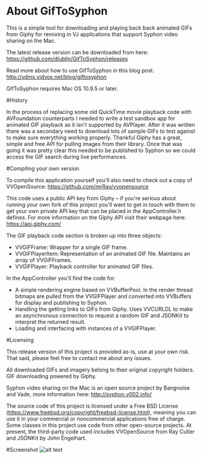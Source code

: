 # About GifToSyphon
This is a simple tool for downloading and playing back back animated GIFs from Giphy for remixing in VJ applications that support Syphon video sharing on the Mac.

The latest release version can be downloaded from here:
https://github.com/dlublin/GifToSyphon/releases

Read more about how to use GifToSyphon in this blog post:
http://vdmx.vidvox.net/blog/giftosyphon

GifToSyphon requires Mac OS 10.9.5 or later.


#History

In the process of replacing some old QuickTime movie playback code with AVFoundation counterparts I needed to write a test sandbox app for animated GIF playback as it isn't supported by AVPlayer. After it was written there was a secondary need to download lots of sample GIFs to test against to make sure everything working properly. Thankful Giphy has a great, simple and free API for pulling images from their library. Once that was going it was pretty clear this needed to be published to Syphon so we could access the GIF search during live performances.


#Compiling your own version

To compile this application yourself you'll also need to check out a copy of VVOpenSource:
https://github.com/mrRay/vvopensource

This code uses a public API key from Giphy – if you're serious about running your own fork of this project you'll want to get in touch with them to get your own private API key that can be placed in the AppController.h defines. For more information on the Giphy API visit their webpage here: https://api.giphy.com/

The GIF playback code section is broken up into three objects:
- VVGIFFrame: Wrapper for a single GIF frame.
- VVGIFPlayerItem: Representation of an animated GIF file. Maintains an array of VVGIFFrames.
- VVGIFPlayer: Playback controller for animated GIF files.

In the AppController you'll find the code for:
- A simple rendering engine based on VVBufferPool. In the render thread bitmaps are pulled from the VVGIFPlayer and converted into VVBuffers for display and publishing to Syphon.
- Handling the getting links to GIFs from Giphy. Uses VVCURLDL to make an asynchronous connection to request a random GIF and JSONKit to interpret the returned result.
- Loading and interfacing with instances of a VVGIFPlayer.


#Licensing

This release version of this project is provided as-is, use at your own risk. That said, please feel free to contact me about any issues.

All downloaded GIFs and imagery belong to their original copyright holders. GIF downloading powered by Giphy.

Syphon video sharing on the Mac is an open source project by Bangnoise and Vade, more information here: http://syphon.v002.info/

The source code of this project is licensed under a Free BSD License (https://www.freebsd.org/copyright/freebsd-license.html), meaning you can use it in your commercial or noncommercial applications free of charge. Some classes in this project use code from other open-source projects. At present, the third-party code used includes VVOpenSource from Ray Cutler and JSONKit by John Engelhart.


#Screenshot
![alt text](https://github.com/dlublin/GifToSyphon/blob/master/GifToSyphon/Screenshots/GifToSyphonScreenshot.png "GifToSyphon Screenshot")
